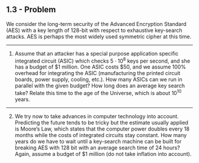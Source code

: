 ## 1.3 - Problem

We consider the long-term security of the Advanced Encryption Standard (AES) with a key length of 128-bit with respect to exhaustive key-search attacks. AES is perhaps the most widely used symmetric cipher at this time.

---

1. Assume that an attacker has a special purpose application specific integrated circuit (ASIC) which checks 5 · 10<sup>8</sup> keys per second, and she has a budget of $1 million. One ASIC costs $50, and we assume 100% overhead for integrating the ASIC (manufacturing the printed circuit boards, power supply, cooling, etc.). How many ASICs can we run in parallel with the given budget? How long does an average key search take? Relate this time to the age of the Universe, which is about 10<sup>10</sup> years.

---

2. We try now to take advances in computer technology into account. Predicting the future tends to be tricky but the estimate usually applied is Moore’s Law, which states that the computer power doubles every 18 months while the costs
   of integrated circuits stay constant. How many years do we have to wait until a key-search machine can be built for breaking AES with 128 bit with an average search time of 24 hours? Again, assume a budget of $1 million (do not take
   inflation into account).
